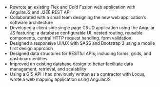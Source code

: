 - Rewrote an existing Flex and Cold Fusion web application with AngularJS and J2EE REST API
- Collaborated with a small team designing the new web application’s software architecture
- Developed a client side single page CRUD application using the Angular JS featuring: a database configurable UI, nested routing, reusable components, central HTTP request handling, form validation.
- Designed a responsive UI/UX with SASS and Bootstrap 3 using a mobile first design approach
- Designed data structures for RESTful APIs; including forms, grids, and dashboard entities
- Improved an existing database design to better facilitate data management, retrieval, and scalability
- Using a GIS API I had previously written as a contractor with Locus, wrote a web mapping application using AngularJS
